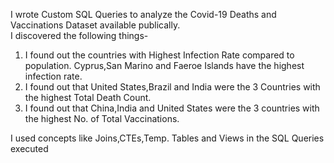 I wrote Custom SQL Queries to analyze the Covid-19 Deaths and Vaccinations Dataset available publically.<br>
I discovered the following things-
1. I found out the countries with Highest Infection Rate compared to population. Cyprus,San Marino and Faeroe Islands have the highest infection rate.<br>
2. I found out that United States,Brazil and India were the 3 Countries with the highest Total Death Count.<br>
3. I found out that China,India and United States were the 3 countries with the highest No. of Total Vaccinations.<br>

I used concepts like Joins,CTEs,Temp. Tables and Views in the SQL Queries executed
